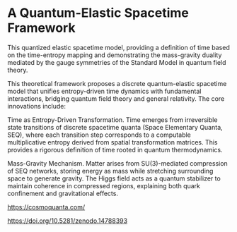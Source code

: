 # A Quantum-Elastic Spacetime Framework

This quantized elastic spacetime model, providing a definition of time based on the time-entropy mapping and demonstrating the mass-gravity duality mediated by the gauge symmetries of the Standard Model in quantum field theory.

This theoretical framework proposes a discrete quantum-elastic spacetime model that unifies entropy-driven time dynamics with fundamental interactions, bridging quantum field theory and general relativity. The core innovations include:

Time as Entropy-Driven Transformation. Time emerges from irreversible state transitions of discrete spacetime quanta (Space Elementary Quanta, SEQ), where each transition step corresponds to a computable multiplicative entropy derived from spatial transformation matrices. This provides a rigorous definition of time rooted in quantum thermodynamics.

Mass-Gravity Mechanism. Matter arises from SU(3)-mediated compression of SEQ networks, storing energy as mass while stretching surrounding space to generate gravity. The Higgs field acts as a quantum stabilizer to maintain coherence in compressed regions, explaining both quark confinement and gravitational effects.

https://cosmoquanta.com/

https://doi.org/10.5281/zenodo.14788393
